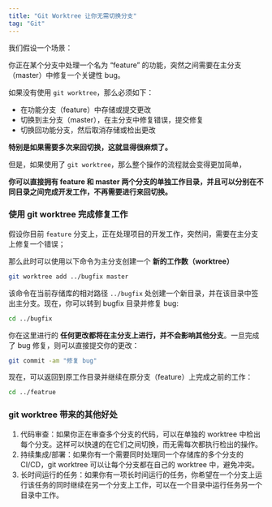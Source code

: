```yaml
---
title: "Git Worktree 让你无需切换分支"
tag: "Git"
---
```


我们假设一个场景：

你正在某个分支中处理一个名为 “feature” 的功能，突然之间需要在主分支（master）中修复一个关键性 bug。

如果没有使用 `git worktree`，那么必须如下：

- 在功能分支（feature）中存储或提交更改
- 切换到主分支（master），在主分支中修复错误，提交修复
- 切换回功能分支，然后取消存储或检出更改

**特别是如果需要多次来回切换，这就显得很麻烦了。**

但是，如果使用了 `git worktree`，那么整个操作的流程就会变得更加简单，

**你可以直接拥有 feature 和 master 两个分支的单独工作目录，并且可以分别在不同目录之间完成开发工作，不再需要进行来回切换。**

### 使用 git worktree 完成修复工作

假设你目前 `feature` 分支上，正在处理项目的开发工作，突然间，需要在主分支上修复一个错误；

那么此时可以使用以下命令为主分支创建一个 **新的工作数（worktree）**

```sh
git worktree add ../bugfix master
```

该命令在当前存储库的相对路径 `../bugfix` 处创建一个新目录，并在该目录中签出主分支。现在，你可以转到 bugfix 目录并修复 bug:

```sh
cd ../bugfix
```

你在这里进行的 **任何更改都将在主分支上进行，并不会影响其他分支**。一旦完成了 bug 修复，则可以直接提交你的更改：

```sh
git commit -am "修复 bug"
```

现在，可以返回到原工作目录并继续在原分支（feature）上完成之前的工作：

```bash
cd ../featrue
```

### git worktree 带来的其他好处

1. 代码审查：如果你正在审查多个分支的代码，可以在单独的 worktree 中检出每个分支。这样可以快速的在它们之间切换，而无需每次都执行检出的操作。
2. 持续集成/部署：如果你有一个需要同时处理同一个存储库的多个分支的 CI/CD，git worktree 可以让每个分支都在自己的 worktree 中，避免冲突。
3. 长时间运行的任务：如果你有一项长时间运行的任务，你希望在一个分支上运行该任务的同时继续在另一个分支上工作，可以在一个目录中运行任务另一个目录中工作。
